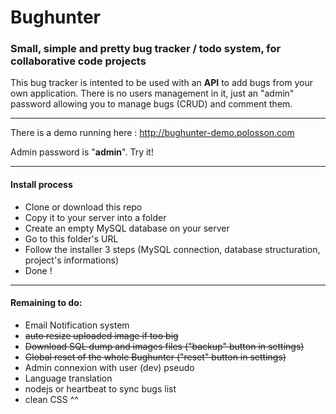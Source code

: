 # Bughunter
### Small, simple and pretty bug tracker / todo system, for collaborative code projects

This bug tracker is intented to be used with an **API** to add bugs from your own application. There is no users management in it, just an "admin" password allowing you to manage bugs (CRUD) and comment them.

----
There is a demo running here : http://bughunter-demo.polosson.com

Admin password is "**admin**". Try it!

----
#### Install process
  - Clone or download this repo
  - Copy it to your server into a folder
  - Create an empty MySQL database on your server
  - Go to this folder's URL
  - Follow the installer 3 steps (MySQL connection, database structuration, project's informations)
  - Done !

----
#### Remaining to do:
  - Email Notification system
  - <s>auto resize uploaded image if too big</s>
  - <s>Download SQL dump and images files ("backup" button in settings)</s>
  - <s>Global reset of the whole Bughunter ("reset" button in settings)</s>
  - Admin connexion with user (dev) pseudo
  - Language translation
  - nodejs or heartbeat to sync bugs list
  - clean CSS ^^
